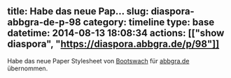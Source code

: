 title: Habe das neue Pap...
slug: diaspora-abbgra-de-p-98
category: timeline
type: base
datetime: 2014-08-13 18:08:34
actions: [["show diaspora", "https://diaspora.abbgra.de/p/98"]]
---
Habe das neue Paper Stylesheet von [Bootswach](http://bootswatch.com) für
[abbgra.de](https://abbgra.de) übernommen.


